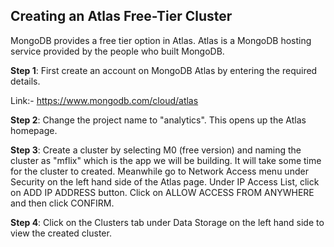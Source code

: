 ## Creating an Atlas Free-Tier Cluster ##

MongoDB provides a free tier option in Atlas. 
Atlas is a MongoDB hosting service provided by the people who built MongoDB. 

**Step 1**: First create an account on MongoDB Atlas by entering the required details.

Link:- https://www.mongodb.com/cloud/atlas

**Step 2**: Change the project name to "analytics". This opens up the Atlas homepage.

**Step 3**: Create a cluster by selecting M0 (free version) and naming the cluster as "mflix" which is the app we will be building. 
It will take some time for the cluster to created. Meanwhile go to Network Access menu under Security on the left hand side of the Atlas page.
Under IP Access List, click on ADD IP ADDRESS button. Click on ALLOW ACCESS FROM ANYWHERE and then click CONFIRM.

**Step 4**: Click on the Clusters tab under Data Storage on the left hand side to view the created cluster.
